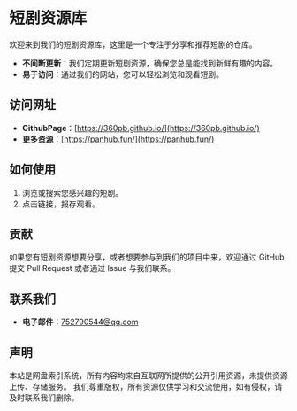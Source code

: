 # 短剧资源库

欢迎来到我们的短剧资源库，这里是一个专注于分享和推荐短剧的仓库。

- **不间断更新**：我们定期更新短剧资源，确保您总是能找到新鲜有趣的内容。
- **易于访问**：通过我们的网站，您可以轻松浏览和观看短剧。

## 访问网址

- **GithubPage**：[https://360pb.github.io/](https://360pb.github.io/)
- **更多资源**：[https://panhub.fun/](https://panhub.fun/)

## 如何使用

1. 浏览或搜索您感兴趣的短剧。
2. 点击链接，报存观看。

## 贡献

如果您有短剧资源想要分享，或者想要参与到我们的项目中来，欢迎通过 GitHub 提交 Pull Request 或者通过 Issue 与我们联系。

## 联系我们

- **电子邮件**：[752790544@qq.com](mailto:752790544@qq.com)

## 声明

本站是网盘索引系统，所有内容均来自互联网所提供的公开引用资源，未提供资源上传、存储服务。
我们尊重版权，所有资源仅供学习和交流使用，如有侵权，请及时联系我们删除。
